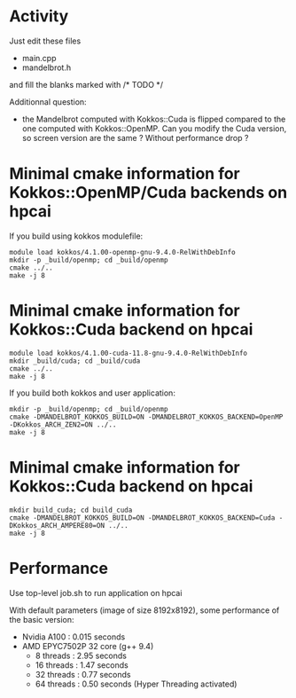 # Activity

Just edit these files
- main.cpp
- mandelbrot.h

and fill the blanks marked with /* TODO */

Additionnal question:
- the Mandelbrot computed with Kokkos::Cuda is flipped compared to the one computed with Kokkos::OpenMP. Can you modify the Cuda version, so screen version are the same ? Without performance drop ?

# Minimal cmake information for Kokkos::OpenMP/Cuda backends on hpcai

If you build using kokkos modulefile:
```shell
module load kokkos/4.1.00-openmp-gnu-9.4.0-RelWithDebInfo
mkdir -p _build/openmp; cd _build/openmp
cmake ../..
make -j 8
```

# Minimal cmake information for Kokkos::Cuda backend on hpcai

```shell
module load kokkos/4.1.00-cuda-11.8-gnu-9.4.0-RelWithDebInfo
mkdir _build/cuda; cd _build/cuda
cmake ../..
make -j 8
```

If you build both kokkos and user application:
```shell
mkdir -p _build/openmp; cd _build/openmp
cmake -DMANDELBROT_KOKKOS_BUILD=ON -DMANDELBROT_KOKKOS_BACKEND=OpenMP -DKokkos_ARCH_ZEN2=ON ../..
make -j 8
```

# Minimal cmake information for Kokkos::Cuda backend on hpcai

```shell
mkdir build_cuda; cd build_cuda
cmake -DMANDELBROT_KOKKOS_BUILD=ON -DMANDELBROT_KOKKOS_BACKEND=Cuda -DKokkos_ARCH_AMPERE80=ON ../..
make -j 8
```

# Performance

Use top-level job.sh to run application on hpcai

With default parameters (image of size 8192x8192), some performance of the basic version:
 - Nvidia A100 : 0.015 seconds
 - AMD EPYC7502P 32 core (g++ 9.4)
   -  8  threads : 2.95 seconds
   - 16  threads : 1.47 seconds
   - 32  threads : 0.77 seconds
   - 64  threads : 0.50 seconds (Hyper Threading activated)
